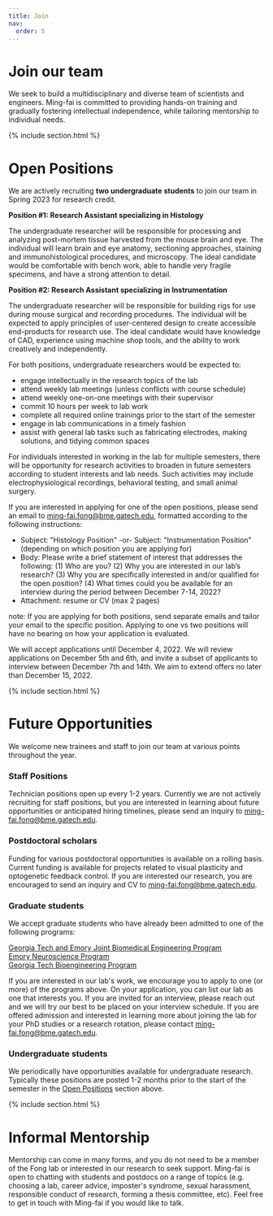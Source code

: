 ```yaml
---
title: Join
nav:
  order: 5
---
```


# <i class="fas fa-hands-helping"></i>Join our team

We seek to build a multidisciplinary and diverse team of scientists and engineers.  Ming-fai is committed to providing hands-on training and gradually fostering intellectual independence, while tailoring mentorship to individual needs.

{% include section.html %}

# Open Positions

We are actively recruiting **two undergraduate students** to join our team in Spring 2023 for research credit.

**Position #1: Research Assistant specializing in Histology**

The undergraduate researcher will be responsible for processing and analyzing post-mortem tissue harvested from the mouse brain and eye.  The individual will learn brain and eye anatomy, sectioning approaches, staining and immunohistological procedures, and microscopy.  The ideal candidate would be comfortable with bench work, able to handle very fragile specimens, and have a strong attention to detail.

**Position #2: Research Assistant specializing in Instrumentation**

The undergraduate researcher will be responsible for building rigs for use during mouse surgical and recording procedures.  The individual will be expected to apply principles of user-centered design to create accessible end-products for research use.  The ideal candidate would have knowledge of CAD, experience using machine shop tools, and the ability to work creatively and independently.

For both positions, undergraduate researchers would be expected to:
-	engage intellectually in the research topics of the lab
-	attend weekly lab meetings (unless conflicts with course schedule)
-	attend weekly one-on-one meetings with their supervisor
-	commit 10 hours per week to lab work
-	complete all required online trainings prior to the start of the semester
-	engage in lab communications in a timely fashion
-	assist with general lab tasks such as fabricating electrodes, making solutions, and tidying common spaces

For individuals interested in working in the lab for multiple semesters, there will be opportunity for research activities to broaden in future semesters according to student interests and lab needs.  Such activities may include electrophysiological recordings, behavioral testing, and small animal surgery.

If you are interested in applying for one of the open positions, please send an email to [ming-fai.fong@bme.gatech.edu](mailto:ming-fai.fong@bme.gatech.edu), formatted according to the following instructions:
-	Subject: "Histology Position" -or- Subject: "Instrumentation Position" (depending on which position you are applying for)
-	Body: Please write a brief statement of interest that addresses the following: (1) Who are you? (2) Why you are interested in our lab’s research? (3) Why you are specifically interested in and/or qualified for the open position? (4) What times could you be available for an interview during the period between December 7-14, 2022?
-	Attachment: resume or CV (max 2 pages)

note: If you are applying for both positions, send separate emails and tailor your email to the specific position.  Applying to one vs two positions will have no bearing on how your application is evaluated.

We will accept applications until December 4, 2022.  We will review applications on December 5th and 6th, and invite a subset of applicants to interview between December 7th and 14th.  We aim to extend offers no later than December 15, 2022.



{% include section.html %}


# Future Opportunities
We welcome new trainees and staff to join our team at various points throughout the year.

### Staff Positions
Technician positions open up every 1-2 years.  Currently we are not actively recruiting for staff positions, but you are interested in learning about future opportunities or anticipated hiring timelines, please send an inquiry to [ming-fai.fong@bme.gatech.edu](mailto:ming-fai.fong@bme.gatech.edu).

### Postdoctoral scholars
Funding for various postdoctoral opportunities is available on a rolling basis.  Current funding is available for projects related to visual plasticity and optogenetic feedback control.  If you are interested our research, you are encouraged to send an inquiry and CV to [ming-fai.fong@bme.gatech.edu](mailto:ming-fai.fong@bme.gatech.edu).

### Graduate students
We accept graduate students who have already been admitted to one of the following programs: 

[Georgia Tech and Emory Joint Biomedical Engineering Program](https://bme.gatech.edu/bme/georgia-tech-emory-bme-phd-program) <br>
[Emory Neuroscience Program](https://biomed.emory.edu/PROGRAM_SITES/NS/) <br>
[Georgia Tech Bioengineering Program](https://bioengineering.gatech.edu/)

If you are interested in our lab's work, we encourage you to apply to one (or more) of the programs above.  On your application, you can list our lab as one that interests you.  If you are invited for an interview, please reach out and we will try our best to be placed on your interview schedule.  If you are offered admission and interested in learning more about joining the lab for your PhD studies or a research rotation, please contact [ming-fai.fong@bme.gatech.edu](mailto:ming-fai.fong@bme.gatech.edu).

### Undergraduate students
We periodically have opportunities available for undergraduate research.  Typically these positions are posted 1-2 months prior to the start of the semester in the [Open Positions](#open-positions) section above.

{% include section.html %}

# Informal Mentorship

Mentorship can come in many forms, and you do not need to be a member of the Fong lab or interested in our research to seek support.  Ming-fai is open to chatting with students and postdocs on a range of topics (e.g. choosing a lab, career advice, imposter's syndrome, sexual harassment, responsible conduct of research, forming a thesis committee, etc).  Feel free to get in touch with Ming-fai if you would like to talk.
